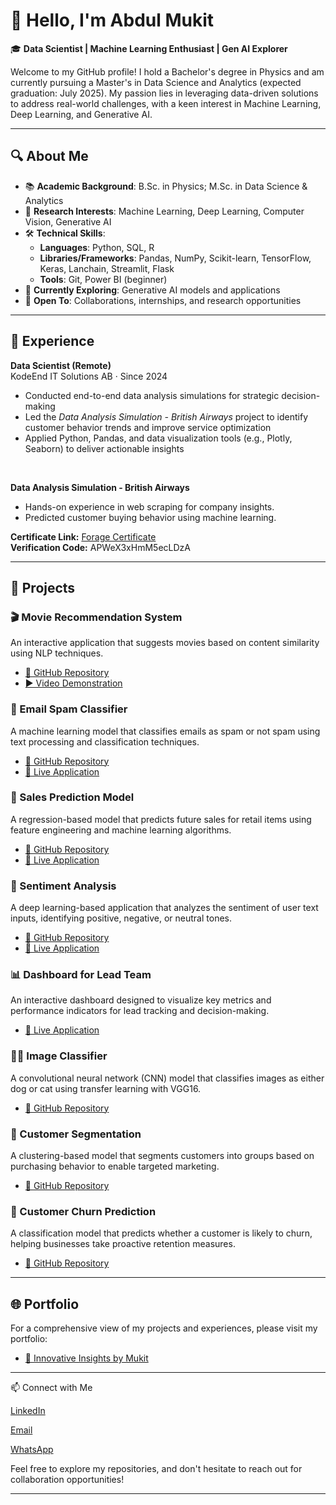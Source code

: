 # 👋 Hello, I'm Abdul Mukit

🎓 **Data Scientist | Machine Learning Enthusiast | Gen AI Explorer**

Welcome to my GitHub profile! I hold a Bachelor's degree in Physics and am currently pursuing a Master's in Data Science and Analytics (expected graduation: July 2025). My passion lies in leveraging data-driven solutions to address real-world challenges, with a keen interest in Machine Learning, Deep Learning, and Generative AI.

---

## 🔍 About Me

- 📚 **Academic Background**: B.Sc. in Physics; M.Sc. in Data Science & Analytics
- 🧠 **Research Interests**: Machine Learning, Deep Learning, Computer Vision, Generative AI
- 🛠️ **Technical Skills**:
  - **Languages**: Python, SQL, R
  - **Libraries/Frameworks**: Pandas, NumPy, Scikit-learn, TensorFlow, Keras, Lanchain, Streamlit, Flask
  - **Tools**: Git, Power BI (beginner)
- 🌱 **Currently Exploring**: Generative AI models and applications
- 🤝 **Open To**: Collaborations, internships, and research opportunities

---

## 💼 Experience

**Data Scientist (Remote)**  
KodeEnd IT Solutions AB · Since 2024  

- Conducted end-to-end data analysis simulations for strategic decision-making  
- Led the *Data Analysis Simulation - British Airways* project to identify customer behavior trends and improve service optimization  
- Applied Python, Pandas, and data visualization tools (e.g., Plotly, Seaborn) to deliver actionable insights
  
<br>

**Data Analysis Simulation - British Airways**  
- Hands-on experience in web scraping for company insights.  
- Predicted customer buying behavior using machine learning.  

**Certificate Link:** [Forage Certificate](link_here)  
**Verification Code:** APWeX3xHmM5ecLDzA

---


## 🚀 Projects

### 🎬 Movie Recommendation System
An interactive application that suggests movies based on content similarity using NLP techniques.
- [🔗 GitHub Repository](https://github.com/mukit-ds/MovieRecommendedSystem)
- [▶️ Video Demonstration](https://www.linkedin.com/posts/abdulmukitds_machinelearning-datascience-recommendationsystem-activity-7214523660957622272-NpJA/?utm_source=share&utm_medium=member_desktop)
### 📧 Email Spam Classifier
A machine learning model that classifies emails as spam or not spam using text processing and classification techniques.
- [🔗 GitHub Repository](https://github.com/mukit-ds/EmailSpamClassifier)
- [🔴 Live Application](https://emailspamclassifier-fx2ax7w2we4gb7qm74iwkb.streamlit.app/)

### 🛒 Sales Prediction Model
A regression-based model that predicts future sales for retail items using feature engineering and machine learning algorithms.
- [🔗 GitHub Repository](https://github.com/mukit-ds/SalesPrediction)
- [🔴 Live Application](https://salesprediction-e6mhgr8mrh64v3g6kbx8ki.streamlit.app/)

### 💬 Sentiment Analysis
A deep learning-based application that analyzes the sentiment of user text inputs, identifying positive, negative, or neutral tones.
- [🔗 GitHub Repository](https://github.com/mukit-ds/SentimentAnalysis)
- [🔴 Live Application](https://sentimentanalysis-6ne7g5gzk8cxvkb5rduv2u.streamlit.app/)


### 📊 Dashboard for Lead Team
An interactive dashboard designed to visualize key metrics and performance indicators for lead tracking and decision-making.
- [🔴 Live Application](https://dashboard-rgscul3qstrwewdpyufmpm.streamlit.app/)

### 🐶🐱 Image Classifier
A convolutional neural network (CNN) model that classifies images as either dog or cat using transfer learning with VGG16.
- [🔗 GitHub Repository](https://github.com/mukit-ds/DogVsCatClassifier)
### 👥 Customer Segmentation
A clustering-based model that segments customers into groups based on purchasing behavior to enable targeted marketing.
- [🔗 GitHub Repository](https://github.com/mukit-ds/CustomerSegmentation)

### 🔄 Customer Churn Prediction
A classification model that predicts whether a customer is likely to churn, helping businesses take proactive retention measures.
- [🔗 GitHub Repository](https://github.com/mukit-ds/CustomerCurnPrediction)


---

## 🌐 Portfolio

For a comprehensive view of my projects and experiences, please visit my portfolio:
- [🔗 Innovative Insights by Mukit](https://innovative-insights-by-mukit.my.canva.site/ds)

---

📫 Connect with Me

[LinkedIn](https://www.linkedin.com/in/abdul-mukit-1bbb72218)

[Email](https://ab.mukit.ds@gmail.com)

[WhatsApp](https://wa.me/8801746393598)



Feel free to explore my repositories, and don't hesitate to reach out for collaboration opportunities!

---
